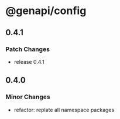 # @genapi/config

## 0.4.1

### Patch Changes

- release 0.4.1

## 0.4.0

### Minor Changes

- refactor: replate all namespace packages
